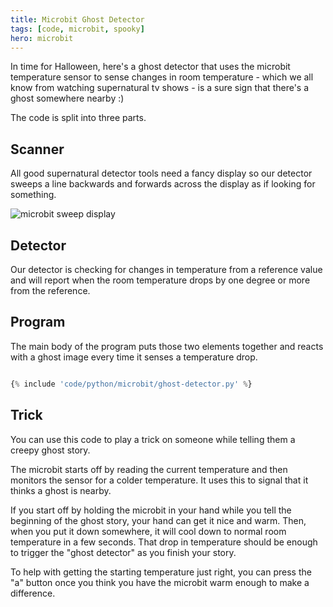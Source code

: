 ```yaml
---
title: Microbit Ghost Detector
tags: [code, microbit, spooky]
hero: microbit
---
```


In time for Halloween, here's a ghost detector that uses the microbit temperature sensor to sense
changes in room temperature - which we all know from watching supernatural tv shows - is a sure sign that
there's a ghost somewhere nearby :)

The code is split into three parts.

## Scanner

All good supernatural detector tools need a fancy display so our detector sweeps a line backwards and forwards
across the display as if looking for something.

![microbit sweep display](/assets/img/posts/ghost-detector/sweep-detector.gif)

## Detector

Our detector is checking for changes in temperature from a reference value and will report when the room temperature
drops by one degree or more from the reference.

## Program

The main body of the program puts those two elements together and reacts with a ghost image every time it senses
a temperature drop.

```python

{% include 'code/python/microbit/ghost-detector.py' %}

```

## Trick

You can use this code to play a trick on someone while telling them a creepy ghost story.

The microbit starts off by reading the current temperature and then monitors the sensor
for a colder temperature. It uses this to signal that it thinks a ghost is nearby.

If you start off by holding the microbit in your hand while you tell the beginning of the ghost story,
your hand can get it nice and warm. Then, when you put it down somewhere, it will cool down to normal
room temperature in a few seconds. That drop in temperature should be enough to trigger the "ghost
detector" as you finish your story.

To help with getting the starting temperature just right, you can press the "a" button once you think you have
the microbit warm enough to make a difference.
